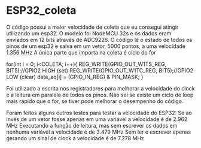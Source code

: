 # ESP32_coleta
O código possui a maior velocidade de coleta que eu consegui atingir utilizando um esp32.
O modelo foi NodeMCU 32s e os dados eram enviados em 12 bits através de ADC9226.
O código lê o estado de todos os pinos de um esp32 e salva em um vetor, 5000 pontos, a uma velocidade 1.356 MHz
A única parte que importa na coleta é ciclo do for

for(int i = 0; i<COLETA; i++){
                REG_WRITE(GPIO_OUT_W1TS_REG, BIT5);//GPIO2 HIGH (set)
                REG_WRITE(GPIO_OUT_W1TC_REG, BIT5);//GPIO2 LOW (clear)
                data_aq[i] = (GPIO_IN_REG) & PIN_MASK;
            }

Foi utilizado a escrita nos registradores para melhorar a velocidade do clock e a leitura em paralelo de todos os pinos.
Não sei se existe um ciclo de loop mais rápido que o for, se tiver pode melhorar o desempenho do código.

Foram feitos alguns outros testes para testar a velocidade do ESP32:
  Se ao invés de um vetor fosse apenas em uma variável a velocidade é de 2.962 MHz
  Executando a função de leitura, mas sem escrever os dados em nenhuma variável a velocidade é de 3.479 MHz 
  Sem ler e escrever apenas gerando um sinal de clock a velocidade é de 7.278 MHz

